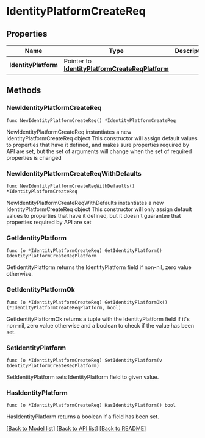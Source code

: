 # IdentityPlatformCreateReq

## Properties

Name | Type | Description | Notes
------------ | ------------- | ------------- | -------------
**IdentityPlatform** | Pointer to [**IdentityPlatformCreateReqPlatform**](IdentityPlatformCreateReqPlatform.md) |  | [optional] 

## Methods

### NewIdentityPlatformCreateReq

`func NewIdentityPlatformCreateReq() *IdentityPlatformCreateReq`

NewIdentityPlatformCreateReq instantiates a new IdentityPlatformCreateReq object
This constructor will assign default values to properties that have it defined,
and makes sure properties required by API are set, but the set of arguments
will change when the set of required properties is changed

### NewIdentityPlatformCreateReqWithDefaults

`func NewIdentityPlatformCreateReqWithDefaults() *IdentityPlatformCreateReq`

NewIdentityPlatformCreateReqWithDefaults instantiates a new IdentityPlatformCreateReq object
This constructor will only assign default values to properties that have it defined,
but it doesn't guarantee that properties required by API are set

### GetIdentityPlatform

`func (o *IdentityPlatformCreateReq) GetIdentityPlatform() IdentityPlatformCreateReqPlatform`

GetIdentityPlatform returns the IdentityPlatform field if non-nil, zero value otherwise.

### GetIdentityPlatformOk

`func (o *IdentityPlatformCreateReq) GetIdentityPlatformOk() (*IdentityPlatformCreateReqPlatform, bool)`

GetIdentityPlatformOk returns a tuple with the IdentityPlatform field if it's non-nil, zero value otherwise
and a boolean to check if the value has been set.

### SetIdentityPlatform

`func (o *IdentityPlatformCreateReq) SetIdentityPlatform(v IdentityPlatformCreateReqPlatform)`

SetIdentityPlatform sets IdentityPlatform field to given value.

### HasIdentityPlatform

`func (o *IdentityPlatformCreateReq) HasIdentityPlatform() bool`

HasIdentityPlatform returns a boolean if a field has been set.


[[Back to Model list]](../README.md#documentation-for-models) [[Back to API list]](../README.md#documentation-for-api-endpoints) [[Back to README]](../README.md)


